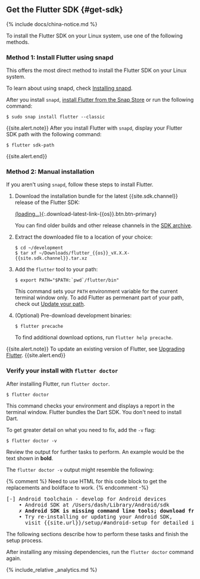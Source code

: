 ## Get the Flutter SDK {#get-sdk}

{% include docs/china-notice.md %}

To install the Flutter SDK on your Linux system, use one of the following methods.

### Method 1: Install Flutter using snapd

This offers the most direct method to install the Flutter SDK on your Linux system.

To learn about using snapd, check [Installing snapd][].

After you install `snapd`, [install Flutter from the Snap Store][] or
run the following command:

```terminal
$ sudo snap install flutter --classic
```

{{site.alert.note}}
  After you install Flutter with `snapd`,
  display your Flutter SDK path with the following command:

  ```terminal
  $ flutter sdk-path
  ```

{{site.alert.end}}

### Method 2: Manual installation

If you aren't using `snapd`, follow these steps to install Flutter.

1. Download the installation bundle for the latest
   {{site.sdk.channel}} release of the Flutter SDK:

   [(loading...)](#){:.download-latest-link-{{os}}.btn.btn-primary}

   You can find older builds and other release channels in the [SDK archive][].

1. Extract the downloaded file to a location of your choice:

    ```terminal
    $ cd ~/development
    $ tar xf ~/Downloads/flutter_{{os}}_vX.X.X-{{site.sdk.channel}}.tar.xz
    ```

1. Add the `flutter` tool to your path:

    ```terminal
    $ export PATH="$PATH:`pwd`/flutter/bin"
    ```

    This command sets your `PATH` environment variable for the current
    terminal window only.
    To add Flutter as permenant part of your path,
    check out [Update your path][].

1. (Optional) Pre-download development binaries:

    ```terminal
    $ flutter precache
    ```

    To find additional download options, run `flutter help precache`.

{{site.alert.note}}
  To update an existing version of Flutter, see [Upgrading Flutter][].
{{site.alert.end}}

### Verify your install with `flutter doctor`

After installing Flutter, run `flutter doctor`.

```terminal
$ flutter doctor
```

This command checks your environment and displays a report in the
terminal window.
Flutter bundles the Dart SDK. You don't need to install Dart.

To get greater detail on what you need to fix, add the `-v` flag:

```terminal
$ flutter doctor -v
```

Review the output for further tasks to perform.
An example would be the text shown in **bold**.

The `flutter doctor -v` output might resemble the following:

{% comment %}
Need to use HTML for this code block to get the replacements
and boldface to work.
{% endcomment -%}

<pre>
[-] Android toolchain - develop for Android devices
    • Android SDK at /Users/dash/Library/Android/sdk
    <strong>✗ Android SDK is missing command line tools; download from https://goo.gl/XxQghQ</strong>
    • Try re-installing or updating your Android SDK,
      visit {{site.url}}/setup/#android-setup for detailed instructions.
</pre>

The following sections describe how to perform these tasks and finish the setup process.

After installing any missing dependencies,
run the `flutter doctor` command again.

{% include_relative _analytics.md %}

[Flutter repo]: {{site.repo.flutter}}
[install Flutter from the Snap Store]: https://snapcraft.io/flutter
[Installing snapd]: https://snapcraft.io/docs/installing-snapd
[SDK archive]: {{site.url}}/release/archive
[Update your path]: #update-your-path
[Upgrading Flutter]: {{site.url}}/release/upgrade

